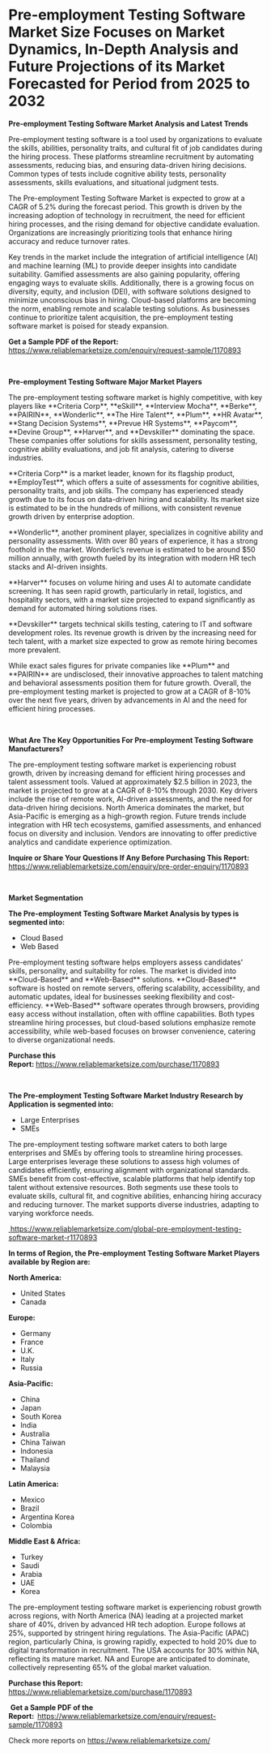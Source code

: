 <p><h1>Pre-employment Testing Software Market Size Focuses on Market Dynamics, In-Depth Analysis and Future Projections of its Market Forecasted for Period from 2025 to 2032</h1></p><p><strong>Pre-employment Testing Software Market Analysis and Latest Trends</strong></p>
<p><p>Pre-employment testing software is a tool used by organizations to evaluate the skills, abilities, personality traits, and cultural fit of job candidates during the hiring process. These platforms streamline recruitment by automating assessments, reducing bias, and ensuring data-driven hiring decisions. Common types of tests include cognitive ability tests, personality assessments, skills evaluations, and situational judgment tests.</p><p>The Pre-employment Testing Software Market is expected to grow at a CAGR of 5.2% during the forecast period. This growth is driven by the increasing adoption of technology in recruitment, the need for efficient hiring processes, and the rising demand for objective candidate evaluation. Organizations are increasingly prioritizing tools that enhance hiring accuracy and reduce turnover rates.</p><p>Key trends in the market include the integration of artificial intelligence (AI) and machine learning (ML) to provide deeper insights into candidate suitability. Gamified assessments are also gaining popularity, offering engaging ways to evaluate skills. Additionally, there is a growing focus on diversity, equity, and inclusion (DEI), with software solutions designed to minimize unconscious bias in hiring. Cloud-based platforms are becoming the norm, enabling remote and scalable testing solutions. As businesses continue to prioritize talent acquisition, the pre-employment testing software market is poised for steady expansion.</p></p>
<p><strong>Get a Sample PDF of the Report:&nbsp;</strong> <a href="https://www.reliablemarketsize.com/enquiry/request-sample/1170893?utm_campaign=1872&utm_medium=2&utm_source=Github&utm_content=ia&utm_term=20012025&utm_id=pre-employment-testing-software">https://www.reliablemarketsize.com/enquiry/request-sample/1170893</a></p>
<p>&nbsp;</p>
<p><strong>Pre-employment Testing Software Major Market Players</strong></p>
<p><p>The pre-employment testing software market is highly competitive, with key players like **Criteria Corp**, **eSkill**, **Interview Mocha**, **Berke**, **PAIRIN**, **Wonderlic**, **The Hire Talent**, **Plum**, **HR Avatar**, **Stang Decision Systems**, **Prevue HR Systems**, **Paycom**, **Devine Group**, **Harver**, and **Devskiller** dominating the space. These companies offer solutions for skills assessment, personality testing, cognitive ability evaluations, and job fit analysis, catering to diverse industries.</p><p>**Criteria Corp** is a market leader, known for its flagship product, **EmployTest**, which offers a suite of assessments for cognitive abilities, personality traits, and job skills. The company has experienced steady growth due to its focus on data-driven hiring and scalability. Its market size is estimated to be in the hundreds of millions, with consistent revenue growth driven by enterprise adoption.</p><p>**Wonderlic**, another prominent player, specializes in cognitive ability and personality assessments. With over 80 years of experience, it has a strong foothold in the market. Wonderlic’s revenue is estimated to be around $50 million annually, with growth fueled by its integration with modern HR tech stacks and AI-driven insights.</p><p>**Harver** focuses on volume hiring and uses AI to automate candidate screening. It has seen rapid growth, particularly in retail, logistics, and hospitality sectors, with a market size projected to expand significantly as demand for automated hiring solutions rises.</p><p>**Devskiller** targets technical skills testing, catering to IT and software development roles. Its revenue growth is driven by the increasing need for tech talent, with a market size expected to grow as remote hiring becomes more prevalent.</p><p>While exact sales figures for private companies like **Plum** and **PAIRIN** are undisclosed, their innovative approaches to talent matching and behavioral assessments position them for future growth. Overall, the pre-employment testing market is projected to grow at a CAGR of 8-10% over the next five years, driven by advancements in AI and the need for efficient hiring processes.</p></p>
<p>&nbsp;</p>
<p><strong>What Are The Key Opportunities For Pre-employment Testing Software Manufacturers?</strong></p>
<p><p>The pre-employment testing software market is experiencing robust growth, driven by increasing demand for efficient hiring processes and talent assessment tools. Valued at approximately $2.5 billion in 2023, the market is projected to grow at a CAGR of 8-10% through 2030. Key drivers include the rise of remote work, AI-driven assessments, and the need for data-driven hiring decisions. North America dominates the market, but Asia-Pacific is emerging as a high-growth region. Future trends include integration with HR tech ecosystems, gamified assessments, and enhanced focus on diversity and inclusion. Vendors are innovating to offer predictive analytics and candidate experience optimization.</p></p>
<p><strong>Inquire or Share Your Questions If Any Before Purchasing This Report:</strong> <a href="https://www.reliablemarketsize.com/enquiry/pre-order-enquiry/1170893?utm_campaign=1872&utm_medium=2&utm_source=Github&utm_content=ia&utm_term=20012025&utm_id=pre-employment-testing-software">https://www.reliablemarketsize.com/enquiry/pre-order-enquiry/1170893</a></p>
<p>&nbsp;</p>
<p><strong>Market Segmentation</strong></p>
<p><strong>The Pre-employment Testing Software Market Analysis by types is segmented into:</strong></p>
<p><ul><li>Cloud Based</li><li>Web Based</li></ul></p>
<p><p>Pre-employment testing software helps employers assess candidates' skills, personality, and suitability for roles. The market is divided into **Cloud-Based** and **Web-Based** solutions. **Cloud-Based** software is hosted on remote servers, offering scalability, accessibility, and automatic updates, ideal for businesses seeking flexibility and cost-efficiency. **Web-Based** software operates through browsers, providing easy access without installation, often with offline capabilities. Both types streamline hiring processes, but cloud-based solutions emphasize remote accessibility, while web-based focuses on browser convenience, catering to diverse organizational needs.</p></p>
<p><strong>Purchase this Report:&nbsp;</strong><a href="https://www.reliablemarketsize.com/purchase/1170893?utm_campaign=1872&utm_medium=2&utm_source=Github&utm_content=ia&utm_term=20012025&utm_id=pre-employment-testing-software">https://www.reliablemarketsize.com/purchase/1170893</a></p>
<p>&nbsp;</p>
<p><strong>The Pre-employment Testing Software Market Industry Research by Application is segmented into:</strong></p>
<p><ul><li>Large Enterprises</li><li>SMEs</li></ul></p>
<p><p>The pre-employment testing software market caters to both large enterprises and SMEs by offering tools to streamline hiring processes. Large enterprises leverage these solutions to assess high volumes of candidates efficiently, ensuring alignment with organizational standards. SMEs benefit from cost-effective, scalable platforms that help identify top talent without extensive resources. Both segments use these tools to evaluate skills, cultural fit, and cognitive abilities, enhancing hiring accuracy and reducing turnover. The market supports diverse industries, adapting to varying workforce needs.</p></p>
<p><a href="https://www.reliablemarketsize.com/global-pre-employment-testing-software-market-r1170893?utm_campaign=1872&utm_medium=2&utm_source=Github&utm_content=ia&utm_term=20012025&utm_id=pre-employment-testing-software">&nbsp;https://www.reliablemarketsize.com/global-pre-employment-testing-software-market-r1170893</a></p>
<p><strong>In terms of Region, the Pre-employment Testing Software Market Players available by Region are:</strong></p>
<p>
    <p> <strong> North America: </strong>
        <ul>
            <li>United States</li>
            <li>Canada</li>
        </ul>
        </p> 
    <p> <strong> Europe: </strong>
        <ul>
            <li>Germany</li>
            <li>France</li>
            <li>U.K.</li>
            <li>Italy</li>
            <li>Russia</li>
        </ul>
        </p> 
    <p> <strong> Asia-Pacific: </strong>
        <ul>
            <li>China</li>
            <li>Japan</li>
            <li>South Korea</li>
            <li>India</li>
            <li>Australia</li>
            <li>China Taiwan</li>
            <li>Indonesia</li>
            <li>Thailand</li>
            <li>Malaysia</li>
        </ul>
        </p> 
    <p> <strong> Latin America: </strong>
        <ul>
            <li>Mexico</li>
            <li>Brazil</li>
            <li>Argentina Korea</li>
            <li>Colombia</li>
        </ul>
        </p> 
    <p> <strong> Middle East & Africa: </strong>
        <ul>
            <li>Turkey</li>
            <li>Saudi</li>
            <li>Arabia</li>
            <li>UAE</li>
            <li>Korea</li>
        </ul>
    </p>
    </p>
<p><p>The pre-employment testing software market is experiencing robust growth across regions, with North America (NA) leading at a projected market share of 40%, driven by advanced HR tech adoption. Europe follows at 25%, supported by stringent hiring regulations. The Asia-Pacific (APAC) region, particularly China, is growing rapidly, expected to hold 20% due to digital transformation in recruitment. The USA accounts for 30% within NA, reflecting its mature market. NA and Europe are anticipated to dominate, collectively representing 65% of the global market valuation.</p></p>
<p><strong>Purchase this Report: </strong><a href="https://www.reliablemarketsize.com/purchase/1170893?utm_campaign=1872&utm_medium=2&utm_source=Github&utm_content=ia&utm_term=20012025&utm_id=pre-employment-testing-software">https://www.reliablemarketsize.com/purchase/1170893</a></p>
<p>&nbsp;<strong>Get a Sample PDF of the Report:&nbsp;&nbsp;</strong><a href="https://www.reliablemarketsize.com/enquiry/request-sample/1170893?utm_campaign=1872&utm_medium=2&utm_source=Github&utm_content=ia&utm_term=20012025&utm_id=pre-employment-testing-software">https://www.reliablemarketsize.com/enquiry/request-sample/1170893</a></p>
<p><strong></strong></p>
<p>Check more reports on <a href="https://www.reliablemarketsize.com/?utm_campaign=1872&utm_medium=2&utm_source=Github&utm_content=ia&utm_term=20012025&utm_id=pre-employment-testing-software">https://www.reliablemarketsize.com/</a></p>